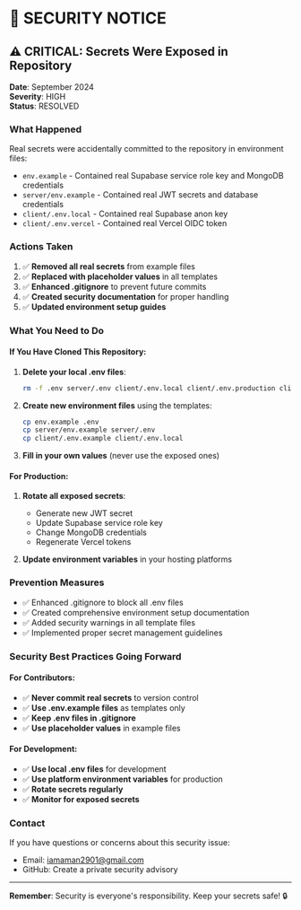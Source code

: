 # 🚨 SECURITY NOTICE

## ⚠️ **CRITICAL: Secrets Were Exposed in Repository**

**Date**: September 2024  
**Severity**: HIGH  
**Status**: RESOLVED

### What Happened
Real secrets were accidentally committed to the repository in environment files:
- `env.example` - Contained real Supabase service role key and MongoDB credentials
- `server/env.example` - Contained real JWT secrets and database credentials  
- `client/.env.local` - Contained real Supabase anon key
- `client/.env.vercel` - Contained real Vercel OIDC token

### Actions Taken
1. ✅ **Removed all real secrets** from example files
2. ✅ **Replaced with placeholder values** in all templates
3. ✅ **Enhanced .gitignore** to prevent future commits
4. ✅ **Created security documentation** for proper handling
5. ✅ **Updated environment setup guides**

### What You Need to Do

#### If You Have Cloned This Repository:
1. **Delete your local .env files**:
   ```bash
   rm -f .env server/.env client/.env.local client/.env.production client/.env.vercel
   ```

2. **Create new environment files** using the templates:
   ```bash
   cp env.example .env
   cp server/env.example server/.env
   cp client/.env.example client/.env.local
   ```

3. **Fill in your own values** (never use the exposed ones)

#### For Production:
1. **Rotate all exposed secrets**:
   - Generate new JWT secret
   - Update Supabase service role key
   - Change MongoDB credentials
   - Regenerate Vercel tokens

2. **Update environment variables** in your hosting platforms

### Prevention Measures
- ✅ Enhanced .gitignore to block all .env files
- ✅ Created comprehensive environment setup documentation
- ✅ Added security warnings in all template files
- ✅ Implemented proper secret management guidelines

### Security Best Practices Going Forward

#### For Contributors:
- ✅ **Never commit real secrets** to version control
- ✅ **Use .env.example files** as templates only
- ✅ **Keep .env files in .gitignore**
- ✅ **Use placeholder values** in example files

#### For Development:
- ✅ **Use local .env files** for development
- ✅ **Use platform environment variables** for production
- ✅ **Rotate secrets regularly**
- ✅ **Monitor for exposed secrets**

### Contact
If you have questions or concerns about this security issue:
- Email: iamaman2901@gmail.com
- GitHub: Create a private security advisory

---

**Remember**: Security is everyone's responsibility. Keep your secrets safe! 🔒
